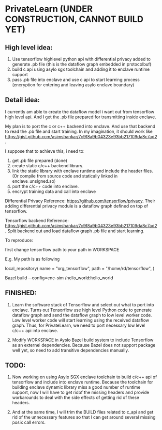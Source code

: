 # PrivateLearn (UNDER CONSTRUCTION, CANNOT BUILD YET)


## High level idea:
1. Use tensorflow highlevel python api with differential privacy added to generate .pb file (this is the dataflow graph embedded in protocolbuf)
2. build c api using asylo sgx toolchain and adding it to enclave runtime support
3. pass .pb file into enclave and use c api to start learning process
(encryption for entering and leaving asylo enclave boundary)

## Detail idea:

I currently am able to create the dataflow model i want out from tensorflow high level api. And I get the .pb file prepared for transmitting inside enclave.

My plan is to port the c or c++ backend into enclave. And use that backend to read the .pb file and start training. In my imagination, it should work like https://gist.github.com/asimshankar/7c9f8a9b04323e93bb217109da8c7ad2. 

I suppose that to achieve this, i need to:
1. get .pb file prepared (done)
2. create static c/c++ backend library.
3. link the static library with enclave runtime and include the header files.  (Or compile from source code and statically linked in enclave_unsigned.so)
4. port the c/c++ code into enclave.
5. encrypt training data and call into enclave



Differential Privacy Reference:
https://github.com/tensorflow/privacy. Their adding differential privacy module is a dataflow graph defined on top of tensorflow.

Tensorflow backend Reference:
https://gist.github.com/asimshankar/7c9f8a9b04323e93bb217109da8c7ad2. Split backend out and load dataflow graph .pb file and start learning.

To reproduce:

first change tensorflow path to your path in WORKSPACE

E.g. My path is as following

local_repository(
    name = "org_tensorflow",
    path = "/home/rd/tensorflow",
)

Bazel build --config=enc-sim /hello_world:hello_world


## FINISHED:

1. Learn the software stack of Tensorflow and select out what to port into enclave. Turns out Tensorflow use high level Python code to generate dataflow graph and send the dataflow graph to low level worker code. Low level worker code will start learning using the received dataflow graph. Thus, for PrivateLearn, we need to port necessary low level c/c++ api into enclave.

2. Modify WORKSPACE in Ayslo Bazel build system to include Tensorflow as an externel dependencies. Because Bazel does not support package well yet, so need to add transitive dependencies manually.


## TODO:

1. Now working on using Asylo SGX enclave toolchain to build c/c++ api of tensorflow and include into enclave runtime. Because the toolchain for building enclave dynamic library miss a good number of runtime support, now I will have to get ridof the missing headers and provide workarounds to deal with the side effects of getting rid of these headers.

2. And at the same time, I will trim the BUILD files related to c_api and get rid of the unnecessary features so that I can get around several missing posix call errors.




